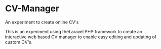 # CV-Manager

An experiment to create online CV's

This is an experiment using theLaravel PHP framework to create an interactive web based CV manager to enable easy editing and updating of custom CV's.
